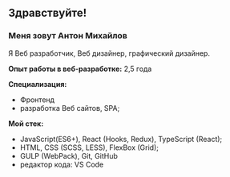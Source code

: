 
## Здравствуйте!

### Меня зовут Антон Михайлов
Я Веб разработчик, Веб дизайнер, графический дизайнер.

__Опыт работы в веб-разработке:__ 
2,5 года

__Специализация:__
- Фронтенд
- разработка Веб сайтов, SPA;

__Мой стек:__ 
- JavaScript(ES6+), React (Hooks, Redux), TypeScript (React);
- HTML, CSS (SCSS, LESS), FlexBox (Grid);
- GULP (WebPack), Git, GitHub
- редактор кода: VS Code

